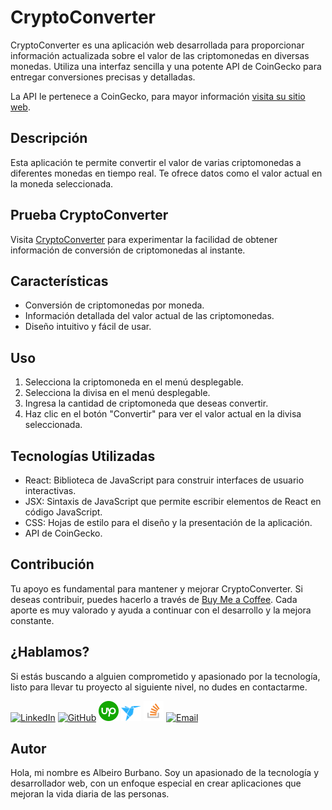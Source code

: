 # CryptoConverter

CryptoConverter es una aplicación web desarrollada para proporcionar información actualizada sobre el valor de las criptomonedas en diversas monedas. Utiliza una interfaz sencilla y una potente API de CoinGecko para entregar conversiones precisas y detalladas.

La API le pertenece a CoinGecko, para mayor información [visita su sitio web](https://www.coingecko.com).

## Descripción

Esta aplicación te permite convertir el valor de varias criptomonedas a diferentes monedas en tiempo real. Te ofrece datos como el valor actual en la moneda seleccionada.

## Prueba CryptoConverter

Visita [CryptoConverter](https://cripto-convierter.web.app) para experimentar la facilidad de obtener información de conversión de criptomonedas al instante.

## Características

- Conversión de criptomonedas por moneda.
- Información detallada del valor actual de las criptomonedas.
- Diseño intuitivo y fácil de usar.

## Uso

1. Selecciona la criptomoneda en el menú desplegable.
2. Selecciona la divisa en el menú desplegable.
3. Ingresa la cantidad de criptomoneda que deseas convertir.
4. Haz clic en el botón "Convertir" para ver el valor actual en la divisa seleccionada.

## Tecnologías Utilizadas

- React: Biblioteca de JavaScript para construir interfaces de usuario interactivas.
- JSX: Sintaxis de JavaScript que permite escribir elementos de React en código JavaScript.
- CSS: Hojas de estilo para el diseño y la presentación de la aplicación.
- API de CoinGecko.

## Contribución

Tu apoyo es fundamental para mantener y mejorar CryptoConverter. Si deseas contribuir, puedes hacerlo a través de [Buy Me a Coffee](https://www.buymeacoffee.com/albeirojbtr). Cada aporte es muy valorado y ayuda a continuar con el desarrollo y la mejora constante.



## ¿Hablamos?

Si estás buscando a alguien comprometido y apasionado por la tecnología, listo para llevar tu proyecto al siguiente nivel, no dudes en contactarme.

<p align="left">
  <a href="http://www.linkedin.com/in/albeiro-jose-burbano-tobar-759ba4297"><img src="https://img.icons8.com/fluent/48/000000/linkedin.png" alt="LinkedIn" width="32"></a>
  <a href="https://github.com/AlbeiroBurbanoTobar/ppi_pl_BurbanoA"><img src="https://img.icons8.com/fluent/48/000000/github.png" alt="GitHub" width="32"></a>
  <a href="https://www.upwork.com/freelancers/~017e0544b7ea64d6c0?mp_source=share"><img src="https://raw.githubusercontent.com/AlbeiroBurbano/ImagenesIconos/main/upwork.png" alt="Upwork" width="32"></a>
  <a href="https://www.freelancer.com/u/Albeiro73?sb=t"><img src="https://raw.githubusercontent.com/AlbeiroBurbano/ImagenesIconos/main/freelancer.png" alt="Freelancer" width="32"></a>
  <a href="https://stackoverflow.com/users/24090991/albeiro-burbano"><img src="https://raw.githubusercontent.com/AlbeiroBurbano/ImagenesIconos/main/overflow.png" alt="Stack Overflow" width="32"></a>
  <a href="mailto:albeirojbt@gmail.com"><img src="https://img.icons8.com/fluent/48/000000/mail.png" alt="Email" width="32"></a>
</p>

## Autor

Hola, mi nombre es Albeiro Burbano. Soy un apasionado de la tecnología y desarrollador web, con un enfoque especial en crear aplicaciones que mejoran la vida diaria de las personas.

